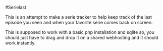 #Serielast

This is an attempt to make a serie tracker to help keep track of the last episode you seen and when your favorite serie comes back on screen.

This is supposed to work with a basic php installation and sqlite so, you should just have to drag and drop it on a shared webhosting and it should work instantly.
